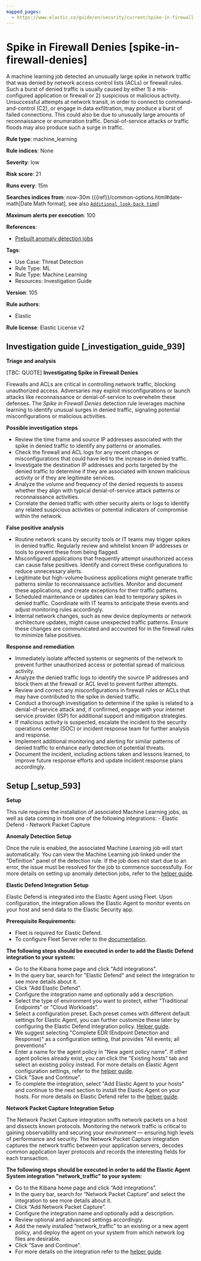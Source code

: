 ```yaml
---
mapped_pages:
  - https://www.elastic.co/guide/en/security/current/spike-in-firewall-denies.html
---
```


# Spike in Firewall Denies [spike-in-firewall-denies]

A machine learning job detected an unusually large spike in network traffic that was denied by network access control lists (ACLs) or firewall rules. Such a burst of denied traffic is usually caused by either 1) a mis-configured application or firewall or 2) suspicious or malicious activity. Unsuccessful attempts at network transit, in order to connect to command-and-control (C2), or engage in data exfiltration, may produce a burst of failed connections. This could also be due to unusually large amounts of reconnaissance or enumeration traffic. Denial-of-service attacks or traffic floods may also produce such a surge in traffic.

**Rule type**: machine_learning

**Rule indices**: None

**Severity**: low

**Risk score**: 21

**Runs every**: 15m

**Searches indices from**: now-30m ({{ref}}/common-options.html#date-math[Date Math format], see also [`Additional look-back time`](docs-content://solutions/security/detect-and-alert/create-detection-rule.md#rule-schedule))

**Maximum alerts per execution**: 100

**References**:

* [Prebuilt anomaly detection jobs](docs-content://reference/security/prebuilt-anomaly-detection-jobs.md)

**Tags**:

* Use Case: Threat Detection
* Rule Type: ML
* Rule Type: Machine Learning
* Resources: Investigation Guide

**Version**: 105

**Rule authors**:

* Elastic

**Rule license**: Elastic License v2

## Investigation guide [_investigation_guide_939]

**Triage and analysis**

[TBC: QUOTE]
**Investigating Spike in Firewall Denies**

Firewalls and ACLs are critical in controlling network traffic, blocking unauthorized access. Adversaries may exploit misconfigurations or launch attacks like reconnaissance or denial-of-service to overwhelm these defenses. The *Spike in Firewall Denies* detection rule leverages machine learning to identify unusual surges in denied traffic, signaling potential misconfigurations or malicious activities.

**Possible investigation steps**

* Review the time frame and source IP addresses associated with the spike in denied traffic to identify any patterns or anomalies.
* Check the firewall and ACL logs for any recent changes or misconfigurations that could have led to the increase in denied traffic.
* Investigate the destination IP addresses and ports targeted by the denied traffic to determine if they are associated with known malicious activity or if they are legitimate services.
* Analyze the volume and frequency of the denied requests to assess whether they align with typical denial-of-service attack patterns or reconnaissance activities.
* Correlate the denied traffic with other security alerts or logs to identify any related suspicious activities or potential indicators of compromise within the network.

**False positive analysis**

* Routine network scans by security tools or IT teams may trigger spikes in denied traffic. Regularly review and whitelist known IP addresses or tools to prevent these from being flagged.
* Misconfigured applications that frequently attempt unauthorized access can cause false positives. Identify and correct these configurations to reduce unnecessary alerts.
* Legitimate but high-volume business applications might generate traffic patterns similar to reconnaissance activities. Monitor and document these applications, and create exceptions for their traffic patterns.
* Scheduled maintenance or updates can lead to temporary spikes in denied traffic. Coordinate with IT teams to anticipate these events and adjust monitoring rules accordingly.
* Internal network changes, such as new device deployments or network architecture updates, might cause unexpected traffic patterns. Ensure these changes are communicated and accounted for in the firewall rules to minimize false positives.

**Response and remediation**

* Immediately isolate affected systems or segments of the network to prevent further unauthorized access or potential spread of malicious activity.
* Analyze the denied traffic logs to identify the source IP addresses and block them at the firewall or ACL level to prevent further attempts.
* Review and correct any misconfigurations in firewall rules or ACLs that may have contributed to the spike in denied traffic.
* Conduct a thorough investigation to determine if the spike is related to a denial-of-service attack and, if confirmed, engage with your internet service provider (ISP) for additional support and mitigation strategies.
* If malicious activity is suspected, escalate the incident to the security operations center (SOC) or incident response team for further analysis and response.
* Implement additional monitoring and alerting for similar patterns of denied traffic to enhance early detection of potential threats.
* Document the incident, including actions taken and lessons learned, to improve future response efforts and update incident response plans accordingly.


## Setup [_setup_593]

**Setup**

This rule requires the installation of associated Machine Learning jobs, as well as data coming in from one of the following integrations: - Elastic Defend - Network Packet Capture

**Anomaly Detection Setup**

Once the rule is enabled, the associated Machine Learning job will start automatically. You can view the Machine Learning job linked under the "Definition" panel of the detection rule. If the job does not start due to an error, the issue must be resolved for the job to commence successfully. For more details on setting up anomaly detection jobs, refer to the [helper guide](docs-content://explore-analyze/machine-learning/anomaly-detection.md).

**Elastic Defend Integration Setup**

Elastic Defend is integrated into the Elastic Agent using Fleet. Upon configuration, the integration allows the Elastic Agent to monitor events on your host and send data to the Elastic Security app.

**Prerequisite Requirements:**

* Fleet is required for Elastic Defend.
* To configure Fleet Server refer to the [documentation](docs-content://reference/ingestion-tools/fleet/fleet-server.md).

**The following steps should be executed in order to add the Elastic Defend integration to your system:**

* Go to the Kibana home page and click "Add integrations".
* In the query bar, search for "Elastic Defend" and select the integration to see more details about it.
* Click "Add Elastic Defend".
* Configure the integration name and optionally add a description.
* Select the type of environment you want to protect, either "Traditional Endpoints" or "Cloud Workloads".
* Select a configuration preset. Each preset comes with different default settings for Elastic Agent, you can further customize these later by configuring the Elastic Defend integration policy. [Helper guide](docs-content://solutions/security/configure-elastic-defend/configure-an-integration-policy-for-elastic-defend.md).
* We suggest selecting "Complete EDR (Endpoint Detection and Response)" as a configuration setting, that provides "All events; all preventions"
* Enter a name for the agent policy in "New agent policy name". If other agent policies already exist, you can click the "Existing hosts" tab and select an existing policy instead. For more details on Elastic Agent configuration settings, refer to the [helper guide](docs-content://reference/ingestion-tools/fleet/agent-policy.md).
* Click "Save and Continue".
* To complete the integration, select "Add Elastic Agent to your hosts" and continue to the next section to install the Elastic Agent on your hosts. For more details on Elastic Defend refer to the [helper guide](docs-content://solutions/security/configure-elastic-defend/install-elastic-defend.md).

**Network Packet Capture Integration Setup**

The Network Packet Capture integration sniffs network packets on a host and dissects known protocols. Monitoring the network traffic is critical to gaining observability and securing your environment — ensuring high levels of performance and security. The Network Packet Capture integration captures the network traffic between your application servers, decodes common application layer protocols and records the interesting fields for each transaction.

**The following steps should be executed in order to add the Elastic Agent System integration "network_traffic" to your system:**

* Go to the Kibana home page and click “Add integrations”.
* In the query bar, search for “Network Packet Capture” and select the integration to see more details about it.
* Click “Add Network Packet Capture”.
* Configure the integration name and optionally add a description.
* Review optional and advanced settings accordingly.
* Add the newly installed “network_traffic” to an existing or a new agent policy, and deploy the agent on your system from which network log files are desirable.
* Click “Save and Continue”.
* For more details on the integration refer to the [helper guide](https://docs.elastic.co/integrations/network_traffic).


